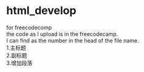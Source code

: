 # html_develop
for freecodecomp  
the code as I upload is in the freecodecamp.  
I can find as the number in the head of the file name.  
1.主标题  
2.副标题  
3.增加段落  
